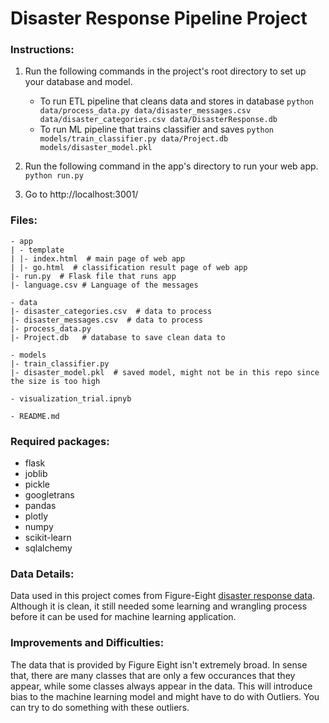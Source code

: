 # Disaster Response Pipeline Project

### Instructions:
1. Run the following commands in the project's root directory to set up your database and model.

    - To run ETL pipeline that cleans data and stores in database
        `python data/process_data.py data/disaster_messages.csv data/disaster_categories.csv data/DisasterResponse.db`
    - To run ML pipeline that trains classifier and saves
        `python models/train_classifier.py data/Project.db models/disaster_model.pkl`

2. Run the following command in the app's directory to run your web app.
    `python run.py`

3. Go to http://localhost:3001/

### Files:
```
- app
| - template
| |- index.html  # main page of web app
| |- go.html  # classification result page of web app
|- run.py  # Flask file that runs app
|- language.csv # Language of the messages

- data
|- disaster_categories.csv  # data to process
|- disaster_messages.csv  # data to process
|- process_data.py
|- Project.db   # database to save clean data to

- models
|- train_classifier.py
|- disaster_model.pkl  # saved model, might not be in this repo since the size is too high

- visualization_trial.ipnyb

- README.md
```

### Required packages:

- flask
- joblib
- pickle
- googletrans
- pandas
- plotly
- numpy
- scikit-learn
- sqlalchemy


### Data Details:

Data used in this project comes from Figure-Eight [disaster response data](https://www.figure-eight.com/dataset/combined-disaster-response-data/). Although it is clean, it still needed some learning and wrangling process before it can be used for machine learning application.

### Improvements and Difficulties:

The data that is provided by Figure Eight isn't extremely broad. In sense that, there are many classes that are only a few occurances that they appear, while some classes always appear in the data. This will introduce bias to the machine learning model and might have to do with Outliers. You can try to do something with these outliers.